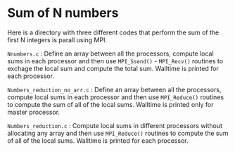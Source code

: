 # Sum of N numbers
Here is a directory with three different codes that perform the sum of the first N integers is parall using MPI.

`Nnumbers.c` : Define an array between all the processors, compute local sums in each processor and then use  `MPI_Ssend()` - `MPI_Recv()` routines to exchage the local sum and compute the total sum. Walltime is printed for each processor.

`Numbers_reduction_no_arr.c` : Define an array between all the processors, compute local sums in each processor and then use `MPI_Reduce()` routines to compute the sum of all of the local sums. Walltime is printed only for master processor.

`Numbers_reduction.c` : Compute local sums in different processors without allocating any array and then use  `MPI_Reduce()` routines to compute the sum of all of the local sums. Walltime is printed for each processor.
